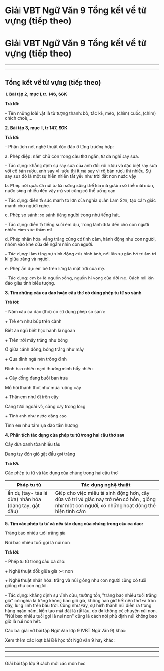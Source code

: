 # Giải VBT Ngữ Văn 9 Tổng kết về từ vựng (tiếp theo)

# Giải VBT Ngữ Văn 9 Tổng kết về từ vựng (tiếp theo)

* * *

* * *

## Tổng kết về từ vựng (tiếp theo)

**1\. Bài tập 2, mục I, tr. 146, SGK**

**Trả lời:**

\- Tên những loài vật là từ tượng thanh: bò, tắc kè, mèo, (chim) cuốc, (chim) chích choè,…

**2\. Bài tập 3, mục II, tr 147, SGK**

**Trả lời:**

\- Phân tích nét nghệ thuật độc đáo ở từng trường hợp:

a. Phép điệp: năm chữ còn trong câu thơ ngắn, từ đa nghĩ say sưa.

\- Tác dụng: khẳng định sự say sưa của anh đối với rượu và đặc biệt say sưa với cô bán rượu, anh say vì rượu thì ít mà say vì cô bán rượu thì nhiều. Sự say sưa đó là một sự hiển nhiên tất yếu như trời đất non nước vậy

b. Phép nói quá: đá núi to lớn sừng sững thế kia mà gươm có thể mài mòn, nước sông nhiều đến vậy mà voi cũng có thể uống cạn

\- Tác dụng: diễn tả sức mạnh to lớn của nghĩa quân Lam Sơn, tạo cảm giác mạnh cho người nghe.

c. Phép so sánh: so sánh tiếng người trong như tiếng hát.

\- Tác dụng: diễn tả tiếng suối êm dịu, trong lành đưa đến cho con người nhiều cảm xúc thẩm mĩ

d. Phép nhân hóa: vầng trăng cũng có tình cảm, hành động như con người, nhòm vào khe cửa để ngắm nhìn con người.

\- Tác dụng: làm tăng sự sinh động của hình ảnh, nói lên sự gắn bó tri âm tri kỉ giữa trăng và người.

e. Phép ẩn dụ: em bé trên lưng là mặt trời của mẹ.

\- Tác dụng: em bé là nguồn sống, nguồn hi vọng của đời mẹ. Cách nói kín đáo giàu tính biểu tượng.

**3\. Tìm những câu ca dao hoặc câu thơ có dùng phép tu từ so sánh**

**Trả lời:**

\- Năm câu ca dao (thơ) có sử dụng phép so sánh:

\+ Trẻ em như búp trên cành

Biết ăn ngủ biết học hành là ngoan

\+ Trên trời mây trắng như bông 

Ở giữa cánh đồng, bông trắng như mây 

\+ Qua đình ngả nón trông đình 

Đình bao nhiêu ngói thương mình bấy nhiêu 

\+ Cày đồng đang buổi ban trưa 

Mồ hôi thánh thót như mưa ruộng cày 

\+ Thân em như ớt trên cây 

Càng tươi ngoài vỏ, càng cay trong lòng 

\+ Tình anh như nước dâng cao 

Tình em như tấm lụa đào tẩm hương

**4\. Phân tích tác dụng của phép tu từ trong hai câu thơ sau**

Cây dừa xanh tỏa nhiều tàu

Dang tay đón gió gật đầu gọi trăng

**Trả lời:**

Các phép tu từ và tác dụng của chúng trong hai câu thơ

Phép tu từ | Tác dụng nghệ thuật  
---|---  
ẩn dụ (tay- tàu lá dừa) nhân hóa (dang tay, gật đầu)  | Giúp cho việc miêu tả sinh động hơn, cây dừa vô tri vô giác nay trở nên có hồn , giống như một con người, có những hoạt động thể hiện tình cảm  
  
**5\. Tìm các phép tu từ và nêu tác dụng của chúng trong câu ca dao:**

Trăng bao nhiêu tuổi trăng già

Núi bao nhiêu tuổi gọi là núi non

**Trả lời:**

\- Phép tu từ trong câu ca dao: 

\+ Nghệ thuật đối: giữa già >< non 

\+ Nghệ thuật nhân hóa: trăng và núi giống như con người cũng có tuổi giống như con người. 

\- Tác dụng: khẳng định sự vĩnh cửu, trường tồn, "trăng bao nhiêu tuổi trăng già" có nghĩa là trăng không bao giờ già, không bao giờ hết nên thơ và tròn đầy, lung linh trên bầu trời. Cũng như vậy, sự hình thành núi diễn ra trong hàng ngàn năm, kiến tạo mặt đất là rất lâu, do đó không có chuyện núi non. "Núi bao nhiêu tuổi gọi là núi non" cũng là cách nói phủ định núi không bao giờ là núi non hết.

Các bài giải vở bài tập Ngữ Văn lớp 9 (VBT Ngữ Văn 9) khác:

Xem thêm các loạt bài Để học tốt Ngữ văn 9 hay khác:

* * *

* * *

* * *

Giải bài tập lớp 9 sách mới các môn học
